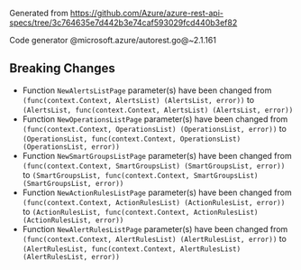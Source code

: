 Generated from https://github.com/Azure/azure-rest-api-specs/tree/3c764635e7d442b3e74caf593029fcd440b3ef82

Code generator @microsoft.azure/autorest.go@~2.1.161

## Breaking Changes

- Function `NewAlertsListPage` parameter(s) have been changed from `(func(context.Context, AlertsList) (AlertsList, error))` to `(AlertsList, func(context.Context, AlertsList) (AlertsList, error))`
- Function `NewOperationsListPage` parameter(s) have been changed from `(func(context.Context, OperationsList) (OperationsList, error))` to `(OperationsList, func(context.Context, OperationsList) (OperationsList, error))`
- Function `NewSmartGroupsListPage` parameter(s) have been changed from `(func(context.Context, SmartGroupsList) (SmartGroupsList, error))` to `(SmartGroupsList, func(context.Context, SmartGroupsList) (SmartGroupsList, error))`
- Function `NewActionRulesListPage` parameter(s) have been changed from `(func(context.Context, ActionRulesList) (ActionRulesList, error))` to `(ActionRulesList, func(context.Context, ActionRulesList) (ActionRulesList, error))`
- Function `NewAlertRulesListPage` parameter(s) have been changed from `(func(context.Context, AlertRulesList) (AlertRulesList, error))` to `(AlertRulesList, func(context.Context, AlertRulesList) (AlertRulesList, error))`
